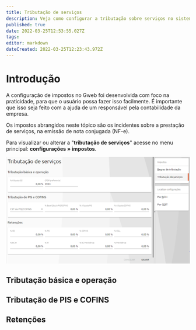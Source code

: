 ```yaml
---
title: Tributação de serviços
description: Veja como configurar a tributação sobre serviços no sistema
published: true
date: 2022-03-25T12:53:55.027Z
tags: 
editor: markdown
dateCreated: 2022-03-25T12:23:43.972Z
---
```


# Introdução

A configuração de impostos no Gweb foi desenvolvida com foco na praticidade, para que o usuário possa fazer isso facilmente.
É importante que isso seja feito com a ajuda de um responsável pela contabilidade da empresa.

Os impostos abrangidos neste tópico são os incidentes sobre a prestação de serviços, na emissão de nota conjugada (NF-e). 

Para visualizar ou alterar a "**tributação de serviços**" acesse no menu principal: **configurações » impostos**.

![tributação.png](/config/impostos/serviços/tributação.png)

## Tributação básica e operação


## Tributação de PIS e COFINS


## Retenções

